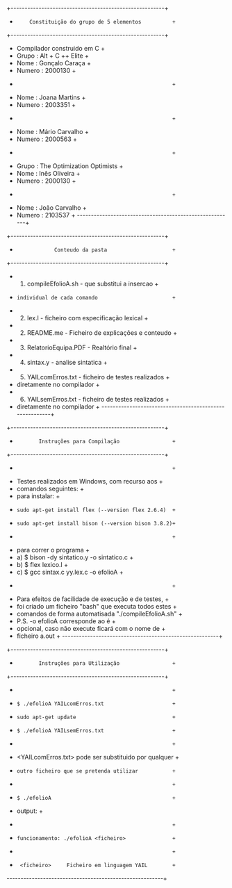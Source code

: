 +-------------------------------------------------------+
+         Constituição do grupo de 5 elementos          +
+-------------------------------------------------------+
+ Compilador construido	em C				            +
+ Grupo  : Alt + C ++ Elite				                +
+ Nome   : Gonçalo Caraça				                +
+ Numero : 2000130					                    +
+							                            +
+ Nome   : Joana Martins				                +
+ Numero : 2003351					                    +
+							                            +
+ Nome   : Mário Carvalho			                    +
+ Numero : 2000563					                    +
+							                            +
+ Grupo  : The Optimization Optimists		            +
+ Nome   : Inês Oliveira				                +
+ Numero : 2000130					                    +
+ 							                            +
+ Nome   : João Carvalho				                +
+ Numero : 2103537					                    +
--------------------------------------------------------+


+-------------------------------------------------------+
+                 Conteudo da pasta                     +
+-------------------------------------------------------+
+  1) compileEfolioA.sh - que substitui a insercao 	    +
+     individual de cada comando     			        +
+  2) lex.l   - ficheiro com especificação lexical   	+
+  2) README.me - Ficheiro de explicações e conteudo	+
+  3) RelatorioEquipa.PDF - Realtório final 		    +
+  4) sintax.y - analise sintatica			            +
+  5) YAILcomErros.txt - ficheiro de testes realizados  +
+	diretamente no compilador		                	+
+  6) YAILsemErros.txt - ficheiro de testes realizados 	+
+	diretamente no compilador			                +
--------------------------------------------------------+


+-------------------------------------------------------+
+            Instruções para Compilação                 +
+-------------------------------------------------------+
+							                            +
+ Testes realizados em Windows, com recurso aos 	    +
+ comandos seguintes: 					                +
+ para instalar: 					                    +
+     sudo apt-get install flex (--version flex 2.6.4)  +
+     sudo apt-get install bison (--version bison 3.8.2)+
+                                                       +
+ para correr o programa                                +
+    a) $ bison -dy sintatico.y -o sintatico.c		    +
+    b) $ flex lexico.l			                        +
+    c) $ gcc sintax.c yy.lex.c -o efolioA		        +
+ 							                            +
+ Para efeitos de facilidade de execução e de testes,   +
+ foi criado um ficheiro "bash" que executa todos estes +
+ comandos de forma automatisada "./compileEfolioA.sh"	+
+   P.S. -o efolioA corresponde ao <nome executavel> é 	+
+	opcional, caso não execute ficará com o nome de     +
+ 	ficheiro a.out					                    +
--------------------------------------------------------+


+-------------------------------------------------------+
+            Instruções para Utilização                 +
+-------------------------------------------------------+
+ 							                            +
+     $ ./efolioA YAILcomErros.txt			            +
+  	  sudo apt-get update                               +
+     $ ./efolioA YAILsemErros.txt			            +
+ 							                            +
+  <YAILcomErros.txt> pode ser substituido por qualquer	+
+     outro ficheiro que se pretenda utilizar 		    +
+                           				            +
+     $ ./efolioA					                    +
+   output:						                        +
+          				                                +
+     funcionamento: ./efolioA <ficheiro>               +
+                           				            +
+      <ficheiro>     Ficheiro em linguagem YAIL    	+
--------------------------------------------------------+